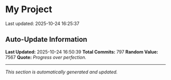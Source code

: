 # My Project


Last updated: 2025-10-24 16:25:37




































































































































































































































































































































































































































































































































































































































































































































































































































































































































































































































































































































































































































## Auto-Update Information

**Last Updated:** 2025-10-24 16:50:39
**Total Commits:** 797
**Random Value:** 7567
**Quote:** _Progress over perfection._

---
_This section is automatically generated and updated._